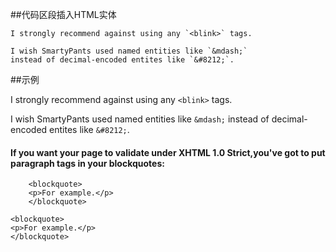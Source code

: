 ##代码区段插入HTML实体
```
I strongly recommend against using any `<blink>` tags.

I wish SmartyPants used named entities like `&mdash;`
instead of decimal-encoded entites like `&#8212;`.
```
##示例

I strongly recommend against using any `<blink>` tags.

I wish SmartyPants used named entities like `&mdash;`
instead of decimal-encoded entites like `&#8212;`.

#### If you want your page to validate under XHTML 1.0 Strict,you've got to put paragraph tags in your blockquotes:
```
    <blockquote>
    <p>For example.</p>
    </blockquote>
```
    <blockquote>
    <p>For example.</p>
    </blockquote>
